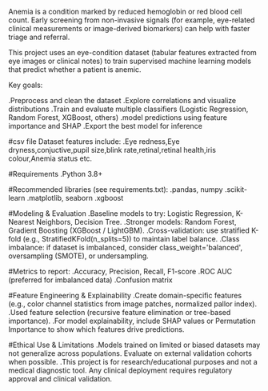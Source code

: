 Anemia is a condition marked by reduced hemoglobin or red blood cell count. Early screening from non-invasive signals (for example, eye-related clinical measurements or image-derived biomarkers) can help with faster triage and referral.

This project uses an eye-condition dataset (tabular features extracted from eye images or clinical notes) to train supervised machine learning models that predict whether a patient is anemic.

Key goals:

.Preprocess and clean the dataset
.Explore correlations and visualize distributions
.Train and evaluate multiple classifiers (Logistic Regression, Random Forest, XGBoost, others)
.model predictions using feature importance and SHAP 
.Export the best model for inference

#csv file
Dataset features include:
.Eye redness,Eye dryness,conjuctive,pupil size,blink rate,retinal,retinal health,iris colour,Anemia status etc.

#Requirements
.Python 3.8+

#Recommended libraries (see requirements.txt):
.pandas, numpy
.scikit-learn
.matplotlib, seaborn
.xgboost 

#Modeling & Evaluation
.Baseline models to try: Logistic Regression, K-Nearest Neighbors, Decision Tree.
.Stronger models: Random Forest, Gradient Boosting (XGBoost / LightGBM).
.Cross-validation: use stratified K-fold (e.g., StratifiedKFold(n_splits=5)) to maintain label balance.
.Class imbalance: if dataset is imbalanced, consider class_weight='balanced', oversampling (SMOTE), or undersampling.

#Metrics to report:
.Accuracy, Precision, Recall, F1-score
.ROC AUC (preferred for imbalanced data)
.Confusion matrix

#Feature Engineering & Explainability
.Create domain-specific features (e.g., color channel statistics from image patches, normalized pallor index).
.Used feature selection (recursive feature elimination or tree-based importance).
.For model explainability, include SHAP values or Permutation Importance to show which features drive predictions.

#Ethical Use & Limitations
.Models trained on limited or biased datasets may not generalize across populations. Evaluate on external validation cohorts when possible.
.This project is for research/educational purposes and not a medical diagnostic tool. Any clinical deployment requires regulatory approval and clinical validation.











